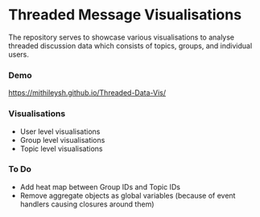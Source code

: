 # Threaded Message Visualisations

The repository serves to showcase various visualisations to analyse threaded
discussion data which consists of topics, groups, and individual users.

### Demo
https://mithileysh.github.io/Threaded-Data-Vis/

### Visualisations

- User level visualisations
- Group level visualisations
- Topic level visualisations

### To Do

- Add heat map between Group IDs and Topic IDs
- Remove aggregate objects as global variables (because of event handlers causing closures around them)
